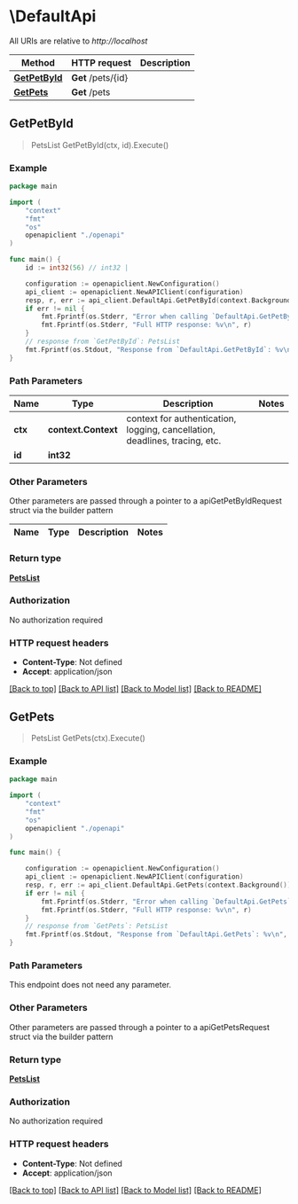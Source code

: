 # \DefaultApi

All URIs are relative to *http://localhost*

Method | HTTP request | Description
------------- | ------------- | -------------
[**GetPetById**](DefaultApi.md#GetPetById) | **Get** /pets/{id} | 
[**GetPets**](DefaultApi.md#GetPets) | **Get** /pets | 



## GetPetById

> PetsList GetPetById(ctx, id).Execute()



### Example

```go
package main

import (
    "context"
    "fmt"
    "os"
    openapiclient "./openapi"
)

func main() {
    id := int32(56) // int32 | 

    configuration := openapiclient.NewConfiguration()
    api_client := openapiclient.NewAPIClient(configuration)
    resp, r, err := api_client.DefaultApi.GetPetById(context.Background(), id).Execute()
    if err != nil {
        fmt.Fprintf(os.Stderr, "Error when calling `DefaultApi.GetPetById``: %v\n", err)
        fmt.Fprintf(os.Stderr, "Full HTTP response: %v\n", r)
    }
    // response from `GetPetById`: PetsList
    fmt.Fprintf(os.Stdout, "Response from `DefaultApi.GetPetById`: %v\n", resp)
}
```

### Path Parameters


Name | Type | Description  | Notes
------------- | ------------- | ------------- | -------------
**ctx** | **context.Context** | context for authentication, logging, cancellation, deadlines, tracing, etc.
**id** | **int32** |  | 

### Other Parameters

Other parameters are passed through a pointer to a apiGetPetByIdRequest struct via the builder pattern


Name | Type | Description  | Notes
------------- | ------------- | ------------- | -------------


### Return type

[**PetsList**](PetsList.md)

### Authorization

No authorization required

### HTTP request headers

- **Content-Type**: Not defined
- **Accept**: application/json

[[Back to top]](#) [[Back to API list]](../README.md#documentation-for-api-endpoints)
[[Back to Model list]](../README.md#documentation-for-models)
[[Back to README]](../README.md)


## GetPets

> PetsList GetPets(ctx).Execute()



### Example

```go
package main

import (
    "context"
    "fmt"
    "os"
    openapiclient "./openapi"
)

func main() {

    configuration := openapiclient.NewConfiguration()
    api_client := openapiclient.NewAPIClient(configuration)
    resp, r, err := api_client.DefaultApi.GetPets(context.Background()).Execute()
    if err != nil {
        fmt.Fprintf(os.Stderr, "Error when calling `DefaultApi.GetPets``: %v\n", err)
        fmt.Fprintf(os.Stderr, "Full HTTP response: %v\n", r)
    }
    // response from `GetPets`: PetsList
    fmt.Fprintf(os.Stdout, "Response from `DefaultApi.GetPets`: %v\n", resp)
}
```

### Path Parameters

This endpoint does not need any parameter.

### Other Parameters

Other parameters are passed through a pointer to a apiGetPetsRequest struct via the builder pattern


### Return type

[**PetsList**](PetsList.md)

### Authorization

No authorization required

### HTTP request headers

- **Content-Type**: Not defined
- **Accept**: application/json

[[Back to top]](#) [[Back to API list]](../README.md#documentation-for-api-endpoints)
[[Back to Model list]](../README.md#documentation-for-models)
[[Back to README]](../README.md)

